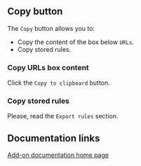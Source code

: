 ## Copy button

The `Copy` button allows you to:

- Copy the content of the box below `URLs`.
- Copy stored rules.

### Copy URLs box content

Click the `Copy to clipboard` button.

### Copy stored rules

Please, read the `Export rules` section.

## Documentation links

[Add-on documentation home page](https://cmoli.es/projects/work-with-urls/introduction.html)

